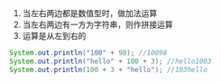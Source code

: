 1. 当左右两边都是数值型时，做加法运算
2. 当左右两边有一方为字符串，则作拼接运算
3. 运算是从左到右的

```java
System.out.println("100" + 98); //10098
System.out.println("hello" + 100 + 3); //hello1003
System.out.println(100 + 3 + "hello"); //103hello
```